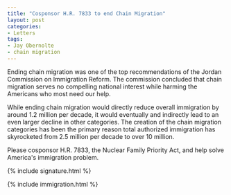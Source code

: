 ```yaml
---
title: "Cosponsor H.R. 7833 to end Chain Migration"
layout: post
categories:
- Letters
tags:
- Jay Obernolte
- chain migration
---
```


Ending chain migration was one of the top recommendations of the Jordan Commission on Immigration Reform. The commission concluded that chain migration serves no compelling national interest while harming the Americans who most need our help.

While ending chain migration would directly reduce overall immigration by around 1.2 million per decade, it would eventually and indirectly lead to an even larger decline in other categories. The creation of the chain migration categories has been the primary reason total authorized immigration has skyrocketed from 2.5 million per decade to over 10 million.

Please cosponsor H.R. 7833, the Nuclear Family Priority Act, and help solve America's immigration problem.

{% include signature.html %}

{% include immigration.html %}
